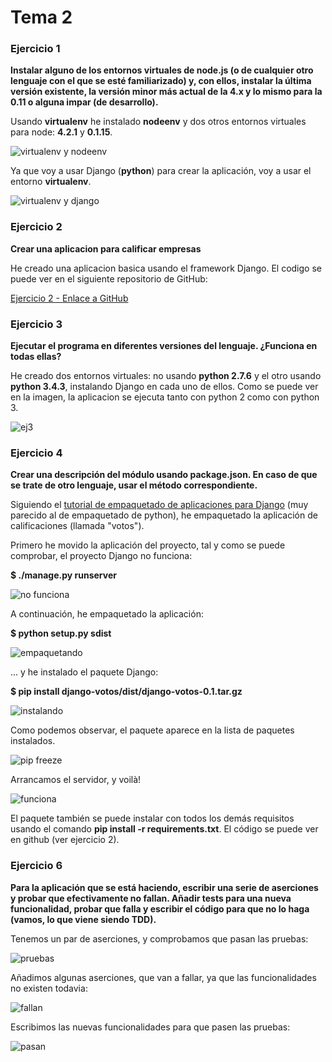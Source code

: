 # Tema 2

### Ejercicio 1

**Instalar alguno de los entornos virtuales de node.js (o de cualquier otro lenguaje con el que se esté familiarizado) y, con ellos, instalar la última versión existente, la versión minor más actual de la 4.x y lo mismo para la 0.11 o alguna impar (de desarrollo).**

Usando **virtualenv** he instalado **nodeenv** y dos otros entornos virtuales para node: **4.2.1** y **0.1.15**.

![virtualenv y nodeenv](https://www.dropbox.com/s/jm2ipw6u5hmy3k7/instalando%20nodejs%20venv.png?dl=1)

Ya que voy a usar Django (**python**) para crear la aplicación, voy a usar el entorno **virtualenv**.

![virtualenv y django](https://www.dropbox.com/s/rxjghtcmjhqhr0v/venv%2Bdjango.png?dl=1)

### Ejercicio 2

**Crear una aplicacion para calificar empresas**

He creado una aplicacion basica usando el framework Django. El codigo se puede ver en el siguiente repositorio de GitHub:

[Ejercicio 2 - Enlace a GitHub](https://github.com/gabriel-stan/tema2-IV)

### Ejercicio 3

**Ejecutar el programa en diferentes versiones del lenguaje. ¿Funciona en todas ellas?**

He creado dos entornos virtuales: no usando **python 2.7.6** y el otro usando **python 3.4.3**, instalando Django en cada uno de ellos. Como se puede ver en la imagen, la aplicacion se ejecuta tanto con python 2 como con python 3.

![ej3](https://www.dropbox.com/s/rg2ox6lyszs1wk5/ejercicio3.png?dl=1)

### Ejercicio 4

**Crear una descripción del módulo usando package.json. En caso de que se trate de otro lenguaje, usar el método correspondiente.**

Siguiendo el [tutorial de empaquetado de aplicaciones para Django](https://docs.djangoproject.com/en/1.8/intro/reusable-apps/#packaging-your-app) (muy parecido al de empaquetado de python), he empaquetado la aplicación de calificaciones (llamada "votos"). 

Primero he movido la aplicación del proyecto, tal y como se puede comprobar, el proyecto Django no funciona:

**$ ./manage.py runserver**

![no funciona](https://www.dropbox.com/s/w3v7cam31klv6ga/no-funciona.png?dl=1)

A continuación, he empaquetado la aplicación:

**$ python setup.py sdist**

![empaquetando](https://www.dropbox.com/s/6nlpf6q8bpxattg/packaging.png?dl=1)

... y he instalado el paquete Django:

**$ pip install django-votos/dist/django-votos-0.1.tar.gz**

![instalando](https://www.dropbox.com/s/bbt7ml60xfal3y3/install-django-votos.png?dl=1)

Como podemos observar, el paquete aparece en la lista de paquetes instalados.

![pip freeze](https://www.dropbox.com/s/shlh1hxix7c5abo/freeze-votos.png?dl=1)

Arrancamos el servidor, y voilà!

![funciona](https://www.dropbox.com/s/ol4eb9ka2bovgrp/funciona.png?dl=1)

El paquete también se puede instalar con todos los demás requisitos usando el comando **pip install -r requirements.txt**. El código se puede ver en github (ver ejercicio 2).

### Ejercicio 6

**Para la aplicación que se está haciendo, escribir una serie de aserciones y probar que efectivamente no fallan. Añadir tests para una nueva funcionalidad, probar que falla y escribir el código para que no lo haga (vamos, lo que viene siendo TDD).**

Tenemos un par de aserciones, y comprobamos que pasan las pruebas:

![pruebas](https://www.dropbox.com/s/3eufgwbwsbvpmbz/pruebas.png?dl=1)

Añadimos algunas aserciones, que van a fallar, ya que las funcionalidades no existen todavia:

![fallan](https://www.dropbox.com/s/8z9ay7w3hkj7pxh/fallan_pruebas.png?dl=1)

Escribimos las nuevas funcionalidades para que pasen las pruebas:

![pasan](https://www.dropbox.com/s/j47vyxyb7mpu67z/vuelve%20a%20funcionar.png?dl=1)













